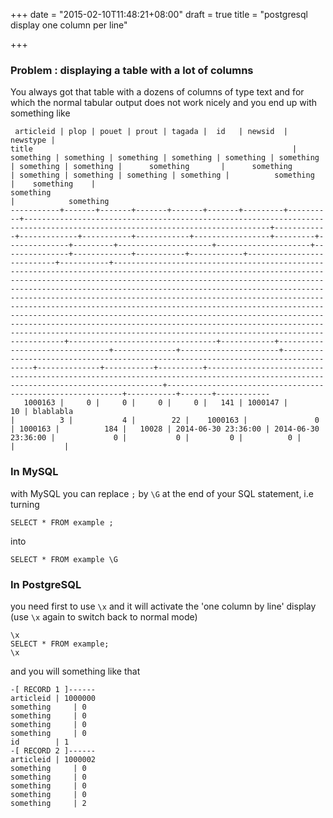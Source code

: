 +++
date = "2015-02-10T11:48:21+08:00"
draft = true
title = "postgresql display one column per line"

+++

### Problem : displaying a table with a lot of columns

You always got that table with a dozens of columns of type text and for which
the normal tabular output does not work nicely and you end up with something 
like 

```
 articleid | plop | pouet | prout | tagada |  id   | newsid  | newstype |                                                          title                                                          | something | something | something | something | something | something | something | something |      something       |      something       | something | something | something | something |          something          |    something    |                                                                                                                                                                                                                                                                                                                 something                                                                                                                                                                                                                                                                                                                 |            something            
-----------+-------+-------+-------+-------+-------+---------+----------+-----------------------------------------------------------------------------------------------------------------------------+------------+-------------+-----------+------------+-----------------+---------+--------------+---------+---------------------+---------------------+---------------+-------------+-----------+------------+---------------------------+-----------+-------------------------------------------------------------------------------------------------------------------------------------------------------------------------------------------------------------------------------------------------------------------------------------------------------------------------------------------------------------------------------------------------------------------------------------------------------------------------------------------------------------------------------------------------------------------------------------------------------------------------------------------+---------------------------------+------------+--------------------------------+--------------+----------------------+------------------------------------------------------------------------------------+--------------+-----------+----------+----------------------------------------------------------------------------------------------------------------------------------+------------------------------------------------------------+-----------+-------+------------
   1000163 |     0 |     0 |     0 |     0 |   141 | 1000147 |       10 | blablabla                                                                                           |          3 |           4 |        22 |    1000163 |               0 | 1000163 |          184 |   10028 | 2014-06-30 23:36:00 | 2014-06-30 23:36:00 |             0 |           0 |         0 |          0 |                           |           |          
```


### In MySQL

with MySQL you can replace `;` by `\G` at the end of your SQL statement, i.e turning


```
SELECT * FROM example ;
```

into

```
SELECT * FROM example \G
```


### In PostgreSQL

you need first to use `\x` and it will activate the 'one column by line' display
(use `\x` again to switch back to normal mode)

```
\x
SELECT * FROM example;
\x
```

and you will something like that 

```
-[ RECORD 1 ]------
articleid | 1000000
something     | 0
something     | 0
something     | 0
something     | 0
id        | 1
-[ RECORD 2 ]------
articleid | 1000002
something     | 0
something     | 0
something     | 0
something     | 0
something     | 2
```
